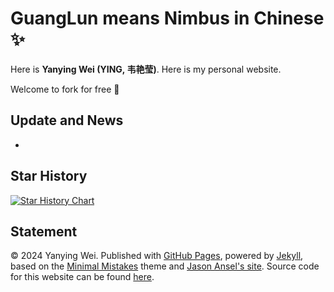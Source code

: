 # GuangLun means Nimbus in Chinese ✨

Here is **Yanying Wei (YING, 韦艳莹)**. Here is my personal website.

Welcome to fork for free 🥰

## Update and News

- 



## **Star History**

[![Star History Chart](https://api.star-history.com/svg?repos=YanyingWei1997/YanyingWei1997.github.io&type=Date)](https://star-history.com/#YanyingWei1997/YanyingWei1997.github.io&Date)





## Statement

© 2024 Yanying Wei. Published with [GitHub Pages](https://pages.github.com/), powered by [Jekyll](https://jekyllrb.com/), based on the [Minimal Mistakes](https://mademistakes.com/) theme and [Jason Ansel's site](https://github.com/jansel/jansel.github.io). Source code for this website can be found [here](https://github.com/YanyingWei1997/YanyingWei1997.github.io).

